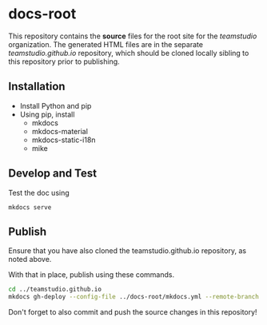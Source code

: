 # docs-root

This repository contains the **source** files for the root site for the *teamstudio* organization. The generated HTML files are in the separate
*teamstudio.github.io* repository, which should be cloned locally sibling to this repository prior to publishing.

## Installation
* Install Python and pip
* Using pip, install
    * mkdocs
    * mkdocs-material
    * mkdocs-static-i18n
    * mike
 
## Develop and Test
Test the doc using
```
mkdocs serve
```

## Publish
Ensure that you have also cloned the teamstudio.github.io repository, as noted above. 

With that in place, publish using these commands.

``` sh
cd ../teamstudio.github.io
mkdocs gh-deploy --config-file ../docs-root/mkdocs.yml --remote-branch main
```

Don't forget to also commit and push the source changes in this repository!
